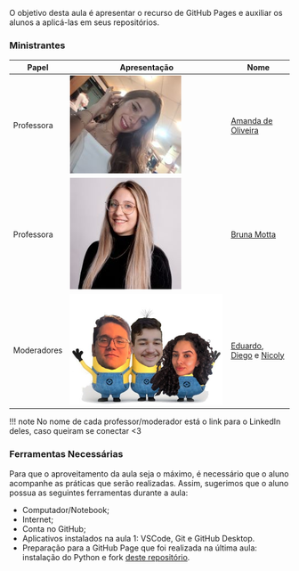 O objetivo desta aula é apresentar o recurso de GitHub Pages e auxiliar os alunos a aplicá-las em seus repositórios.

### Ministrantes

| Papel | Apresentação | Nome |
| ----- | ------------ | ---- |
|Professora|![Amanda de Oliveira](./img/amanda.jpg)| [Amanda de Oliveira](https://www.linkedin.com/in/amandadeoliveira12/) |
|Professora|![Bruna Motta](./img/bruna.jpg)| [Bruna Motta](https://www.linkedin.com/in/bruna-motta-a93416284/) |
|Moderadores|![Moderadores](./img/moderadores.jpeg)| [Eduardo](https://www.linkedin.com/in/eduardo-rigon/), [Diego](https://www.linkedin.com/in/diego-dexheimer-wiebbelling-b547641a3/) e [Nicoly](https://www.linkedin.com/in/nicoly-ribeiro04/) |

!!! note
    No nome de cada professor/moderador está o link para o LinkedIn deles, caso queiram se conectar <3 

### Ferramentas Necessárias

Para que o aproveitamento da aula seja o máximo, é necessário que o aluno acompanhe as práticas que serão realizadas. Assim, sugerimos que o aluno possua as seguintes ferramentas durante a aula:

- Computador/Notebook;
- Internet;
- Conta no GitHub;
- Aplicativos instalados na aula 1: VSCode, Git e GitHub Desktop.
- Preparação para a GitHub Page que foi realizada na última aula: instalação do Python e fork [deste repositório](https://github.com/aprimeiradeads/cursoextensao.github.io).